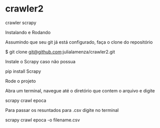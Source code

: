 # crawler2
crawler scrapy


Instalando e Rodando

Assumindo que seu git já está configurado, faça o clone do repositório

$ git clone git@github.com:julialamenza/crawler2.git

Instale o Scrapy caso não possua

pip install Scrapy
 
 
Rode o projeto

Abra um terminal, navegue até o diretório que contem o arquivo e digite

scrapy crawl epoca

Para passar os resuntados para .csv digite no terminal

 scrapy crawl epoca -o filename.csv


